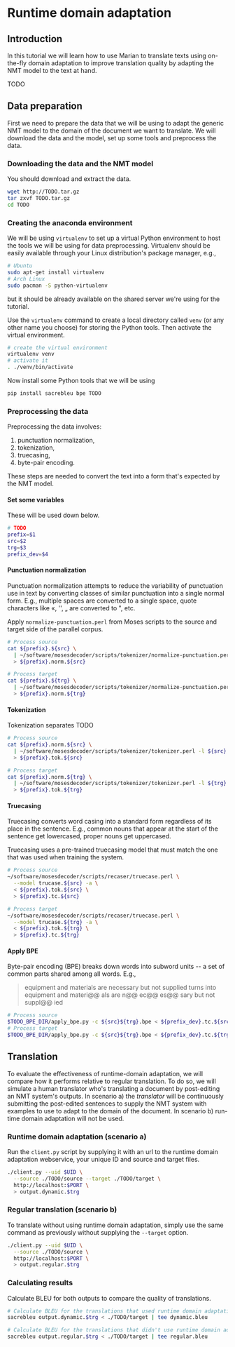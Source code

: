 # Runtime domain adaptation
## Introduction
In this tutorial we will learn how to use Marian to translate texts using
on-the-fly domain adaptation to improve translation quality by adapting the NMT
model to the text at hand.

TODO

## Data preparation
First we need to prepare the data that we will be using to adapt the generic NMT
model to the domain of the document we want to translate. We will download the
data and the model, set up some tools and preprocess the data.

### Downloading the data and the NMT model
You should download and extract the data.
```sh
wget http://TODO.tar.gz
tar zxvf TODO.tar.gz
cd TODO
```

### Creating the anaconda environment
We will be using `virtualenv` to set up a virtual Python environment to host the
tools we will be using for data preprocessing. Virtualenv should be easily
available through your Linux distribution's package manager, e.g.,
```sh
# Ubuntu
sudo apt-get install virtualenv
# Arch Linux
sudo pacman -S python-virtualenv
```
but it should be already available on the shared server we're using for the tutorial.

Use the `virtualenv` command to create a local directory called `venv` (or any
other name you choose) for storing the Python tools. Then activate the virtual environment.
```sh
# create the virtual environment
virtualenv venv
# activate it
. ./venv/bin/activate
```

Now install some Python tools that we will be using
```sh
pip install sacrebleu bpe TODO
```

### Preprocessing the data
Preprocessing the data involves:
1. punctuation normalization,
2. tokenization,
3. truecasing,
4. byte-pair encoding.

These steps are needed to convert the text into a form that's expected by the
NMT model.

#### Set some variables
These will be used down below.
```sh
# TODO
prefix=$1
src=$2
trg=$3
prefix_dev=$4
```

#### Punctuation normalization
Punctuation normalization attempts to reduce the variability of punctuation use
in text by converting classes of similar punctuation into a single normal form.
E.g., multiple spaces are converted to a single space, quote characters like «,
'', „ are converted to ", etc.

Apply `normalize-punctuation.perl` from Moses scripts to the source and target
side of the parallel corpus.

```sh
# Process source
cat ${prefix}.${src} \
  | ~/software/mosesdecoder/scripts/tokenizer/normalize-punctuation.perl \
  > ${prefix}.norm.${src}

# Process target
cat ${prefix}.${trg} \
  | ~/software/mosesdecoder/scripts/tokenizer/normalize-punctuation.perl \
  > ${prefix}.norm.${trg}
```

#### Tokenization
Tokenization separates TODO 

```sh
# Process source
cat ${prefix}.norm.${src} \
  | ~/software/mosesdecoder/scripts/tokenizer/tokenizer.perl -l ${src} -no-escape -threads 8 \
  > ${prefix}.tok.${src}

# Process target
cat ${prefix}.norm.${trg} \
  | ~/software/mosesdecoder/scripts/tokenizer/tokenizer.perl -l ${trg} -no-escape -threads 8 \
  > ${prefix}.tok.${trg}
```

#### Truecasing
Truecasing converts word casing into a standard form regardless of its place in
the sentence. E.g., common nouns that appear at the start of the sentence get
lowercased, proper nouns get uppercased.

Truecasing uses a pre-trained truecasing model that must match the one that was
used when training the system.

```sh
# Process source
~/software/mosesdecoder/scripts/recaser/truecase.perl \
  --model trucase.${src} -a \
  < ${prefix}.tok.${src} \
  > ${prefix}.tc.${src}

# Process target
~/software/mosesdecoder/scripts/recaser/truecase.perl \
  --model trucase.${trg} -a \
  < ${prefix}.tok.${trg} \
  > ${prefix}.tc.${trg}
```

#### Apply BPE
Byte-pair encoding (BPE) breaks down words into subword units -- a set of common
parts shared among all words. E.g.,
> equipment and materials are necessary but not supplied
turns into
> equipment and materi@@ als are n@@ ec@@ es@@ sary but not suppl@@ ied

```sh
# Process source
$TODO_BPE_DIR/apply_bpe.py -c ${src}${trg}.bpe < ${prefix_dev}.tc.${src} > ${prefix_dev}.bpe.${src}
# Process target
$TODO_BPE_DIR/apply_bpe.py -c ${src}${trg}.bpe < ${prefix_dev}.tc.${trg} > ${prefix_dev}.bpe.${trg}
```


## Translation
To evaluate the effectiveness of runtime-domain adaptation, we will compare how
it performs relative to regular translation. To do so, we will simulate a human
translator who's translating a document by post-editing an NMT system's outputs.
In scenario a) the *translator* will be continuously submitting the post-edited
sentences to supply the NMT system with examples to use to adapt to the domain
of the document. In scenario b) run-time domain adaptation will not be used.

### Runtime domain adaptation (scenario a)
Run the `client.py` script by supplying it with an url to the runtime domain
adaptation webservice, your unique ID and source and target files.

```sh
./client.py --uid $UID \
  --source ./TODO/source --target ./TODO/target \
  http://localhost:$PORT \
  > output.dynamic.$trg
```

### Regular translation (scenario b)
To translate without using runtime domain adaptation, simply use the same
command as previously without supplying the `--target` option.

```sh
./client.py --uid $UID \
  --source ./TODO/source \
  http://localhost:$PORT \
  > output.regular.$trg
```

### Calculating results
Calculate BLEU for both outputs to compare the quality of translations.

```sh
# Calculate BLEU for the translations that used runtime domain adaptation
sacrebleu output.dynamic.$trg < ./TODO/target | tee dynamic.bleu

# Calculate BLEU for the translations that didn't use runtime domain adaptation
sacrebleu output.regular.$trg < ./TODO/target | tee regular.bleu
```
